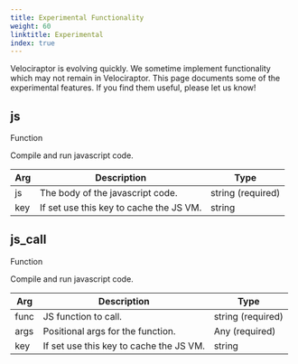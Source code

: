```yaml
---
title: Experimental Functionality
weight: 60
linktitle: Experimental
index: true
---
```


Velociraptor is evolving quickly. We sometime implement
functionality which may not remain in Velociraptor. This page
documents some of the experimental features. If you find them
useful, please let us know!

## js
<span class='vql_type pull-right'>Function</span>

Compile and run javascript code.

Arg | Description | Type
----|-------------|-----
js|The body of the javascript code.|string (required)
key|If set use this key to cache the JS VM.|string


## js_call
<span class='vql_type pull-right'>Function</span>

Compile and run javascript code.

Arg | Description | Type
----|-------------|-----
func|JS function to call.|string (required)
args|Positional args for the function.|Any (required)
key|If set use this key to cache the JS VM.|string


